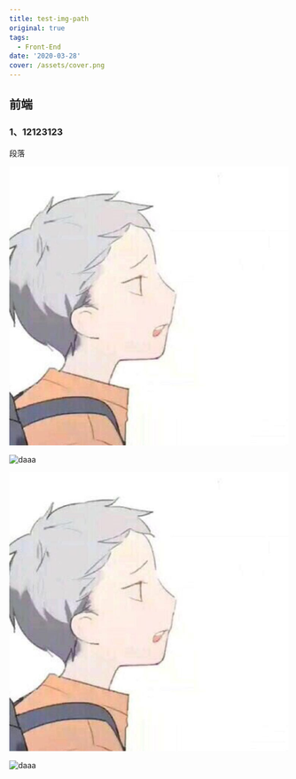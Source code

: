 ```yaml
---
title: test-img-path
original: true
tags:
  - Front-End
date: '2020-03-28'
cover: /assets/cover.png
---
```

## **前端**

### 1、12123123

段落

![daaa](static/assets/cover.png)

![daaa](assets/cover.png)

![daaa](/static/assets/cover.png)

![daaa](/assets/cover.png)